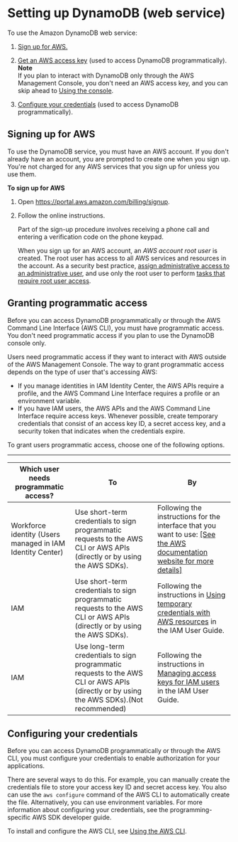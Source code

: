# Setting up DynamoDB \(web service\)<a name="SettingUp.DynamoWebService"></a>

To use the Amazon DynamoDB web service:

1. [Sign up for AWS\.](#SettingUp.DynamoWebService.SignUpForAWS)

1. [Get an AWS access key](#SettingUp.DynamoWebService.GetCredentials) \(used to access DynamoDB programmatically\)\.
**Note**  
 If you plan to interact with DynamoDB only through the AWS Management Console, you don't need an AWS access key, and you can skip ahead to [Using the console](ConsoleDynamoDB.md)\.

1. [Configure your credentials](#SettingUp.DynamoWebService.ConfigureCredentials) \(used to access DynamoDB programmatically\)\. 

## Signing up for AWS<a name="SettingUp.DynamoWebService.SignUpForAWS"></a>

To use the DynamoDB service, you must have an AWS account\. If you don't already have an account, you are prompted to create one when you sign up\. You're not charged for any AWS services that you sign up for unless you use them\.

**To sign up for AWS**

1. Open [https://portal\.aws\.amazon\.com/billing/signup](https://portal.aws.amazon.com/billing/signup)\.

1. Follow the online instructions\.

   Part of the sign\-up procedure involves receiving a phone call and entering a verification code on the phone keypad\.

   When you sign up for an AWS account, an *AWS account root user* is created\. The root user has access to all AWS services and resources in the account\. As a security best practice, [assign administrative access to an administrative user](https://docs.aws.amazon.com/singlesignon/latest/userguide/getting-started.html), and use only the root user to perform [tasks that require root user access](https://docs.aws.amazon.com/accounts/latest/reference/root-user-tasks.html)\.

## Granting programmatic access<a name="SettingUp.DynamoWebService.GetCredentials"></a>

Before you can access DynamoDB programmatically or through the AWS Command Line Interface \(AWS CLI\), you must have programmatic access\. You don't need programmatic access if you plan to use the DynamoDB console only\. 

Users need programmatic access if they want to interact with AWS outside of the AWS Management Console\. The way to grant programmatic access depends on the type of user that's accessing AWS:
+ If you manage identities in IAM Identity Center, the AWS APIs require a profile, and the AWS Command Line Interface requires a profile or an environment variable\.
+ If you have IAM users, the AWS APIs and the AWS Command Line Interface require access keys\. Whenever possible, create temporary credentials that consist of an access key ID, a secret access key, and a security token that indicates when the credentials expire\.

To grant users programmatic access, choose one of the following options\.


****  

| Which user needs programmatic access? | To | By | 
| --- | --- | --- | 
|  Workforce identity \(Users managed in IAM Identity Center\)  | Use short\-term credentials to sign programmatic requests to the AWS CLI or AWS APIs \(directly or by using the AWS SDKs\)\. |  Following the instructions for the interface that you want to use: [\[See the AWS documentation website for more details\]](http://docs.aws.amazon.com/amazondynamodb/latest/developerguide/SettingUp.DynamoWebService.html)  | 
| IAM | Use short\-term credentials to sign programmatic requests to the AWS CLI or AWS APIs \(directly or by using the AWS SDKs\)\. | Following the instructions in [Using temporary credentials with AWS resources](https://docs.aws.amazon.com/IAM/latest/UserGuide/id_credentials_temp_use-resources.html) in the IAM User Guide\. | 
| IAM | Use long\-term credentials to sign programmatic requests to the AWS CLI or AWS APIs \(directly or by using the AWS SDKs\)\.\(Not recommended\) | Following the instructions in [Managing access keys for IAM users](https://docs.aws.amazon.com/IAM/latest/UserGuide/id_credentials_access-keys.html) in the IAM User Guide\. | 

## Configuring your credentials<a name="SettingUp.DynamoWebService.ConfigureCredentials"></a>

Before you can access DynamoDB programmatically or through the AWS CLI, you must configure your credentials to enable authorization for your applications\.

 There are several ways to do this\. For example, you can manually create the credentials file to store your access key ID and secret access key\. You also can use the `aws configure` command of the AWS CLI to automatically create the file\. Alternatively, you can use environment variables\. For more information about configuring your credentials, see the programming\-specific AWS SDK developer guide\.

 To install and configure the AWS CLI, see [Using the AWS CLI](Tools.CLI.md)\. 